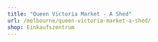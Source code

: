```yaml
---
title: "Queen Victoria Market - A Shed"
url: /melbourne/queen-victoria-market-a-shed/
shop: Einkaufszentrum
---
```

